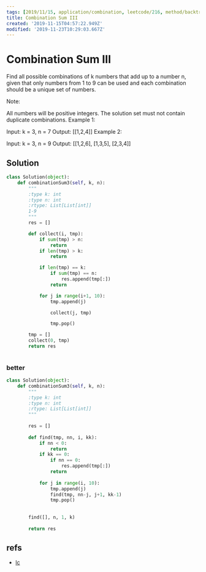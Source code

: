 ```yaml
---
tags: [2019/11/15, application/combination, leetcode/216, method/backtrack]
title: Combination Sum III
created: '2019-11-15T04:57:22.949Z'
modified: '2019-11-23T10:29:03.667Z'
---
```


# Combination Sum III

Find all possible combinations of k numbers that add up to a number n, given that only numbers from 1 to 9 can be used and each combination should be a unique set of numbers.

Note:

All numbers will be positive integers.
The solution set must not contain duplicate combinations.
Example 1:

Input: k = 3, n = 7
Output: [[1,2,4]]
Example 2:

Input: k = 3, n = 9
Output: [[1,2,6], [1,3,5], [2,3,4]]


## Solution

```python
class Solution(object):
    def combinationSum3(self, k, n):
        """
        :type k: int
        :type n: int
        :rtype: List[List[int]]
        1-9
        """
        res = []

        def collect(i, tmp):
            if sum(tmp) > n:
                return
            if len(tmp) > k:
                return

            if len(tmp) == k:
                if sum(tmp) == n:
                    res.append(tmp[:])
                return

            for j in range(i+1, 10):
                tmp.append(j)

                collect(j, tmp)

                tmp.pop()

        tmp = []
        collect(0, tmp)
        return res
      
```

### better

```python
class Solution(object):
    def combinationSum3(self, k, n):
        """
        :type k: int
        :type n: int
        :rtype: List[List[int]]
        """
        
        res = []
                
        def find(tmp, nn, i, kk):
            if nn < 0:
                return
            if kk == 0:
                if nn == 0:
                    res.append(tmp[:])
                return
                         
            for j in range(i, 10):
                tmp.append(j)
                find(tmp, nn-j, j+1, kk-1)
                tmp.pop()
        
        
        find([], n, 1, k)
        
        return res
```

## refs

* [lc](https://leetcode.com/problems/combination-sum-iii/submissions/)


